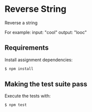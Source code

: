 # Reverse String

Reverse a string

For example:
input: "cool"
output: "looc"

## Requirements

Install assignment dependencies:

```bash
$ npm install
```

## Making the test suite pass

Execute the tests with:

```bash
$ npm test
```

